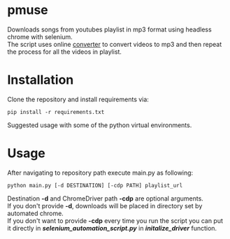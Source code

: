 # pmuse
Downloads songs from youtubes playlist in mp3 format using headless chrome with selenium.  
The script uses online [converter](https://ytmp3.cc/en12/) to convert videos to mp3 and then repeat the process for all the videos in playlist.

# Installation
Clone the repository and install requirements via:
```
pip install -r requirements.txt
```
Suggested usage with some of the python virtual environments.

# Usage
After navigating to repository path execute main.py as following:
```
python main.py [-d DESTINATION] [-cdp PATH] playlist_url
```
Destination **-d** and ChromeDriver path **-cdp** are optional arguments.  
If you don't provide **-d**, downloads will be placed in directory set by automated chrome.  
If you don't want to provide **-cdp** every time you run the script you can put it directly in **_selenium_automation_script.py_** in **_initalize_driver_** function.  






